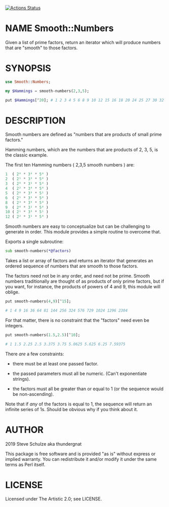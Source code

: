 [![Actions Status](https://github.com/thundergnat/smooth-numbers/actions/workflows/test.yml/badge.svg)](https://github.com/thundergnat/smooth-numbers/actions)

NAME Smooth::Numbers
====================

Given a list of prime factors, return an iterator which will produce numbers that are "smooth" to those factors.

SYNOPSIS
========

```raku
use Smooth::Numbers;

my $Hammings = smooth-numbers(2,3,5);

put $Hammings[^20]; # 1 2 3 4 5 6 8 9 10 12 15 16 18 20 24 25 27 30 32 36
```

DESCRIPTION
===========

Smooth numbers are defined as "numbers that are products of small prime factors."

Hamming numbers, which are the numbers that are products of 2, 3, 5, is the classic example.

The first ten Hamming numbers ( 2,3,5 smooth numbers ) are:

```raku
1  ( 2⁰ * 3⁰ * 5⁰ )
2  ( 2¹ * 3⁰ * 5⁰ )
3  ( 2⁰ * 3¹ * 5⁰ )
4  ( 2² * 3⁰ * 5⁰ )
5  ( 2⁰ * 3⁰ * 5¹ )
6  ( 2¹ * 3¹ * 5⁰ )
8  ( 2³ * 3⁰ * 5⁰ )
9  ( 2⁰ * 3² * 5⁰ )
10 ( 2¹ * 3⁰ * 5¹ )
12 ( 2² * 3¹ * 5⁰ )
```

Smooth numbers are easy to conceptualize but can be challenging to generate in order. This module provides a simple routine to overcome that.

Exports a single subroutine:

```raku
sub smooth-numbers(*@factors)
```

Takes a list or array of factors and returns an iterator that generates an ordered sequence of numbers that are smooth to those factors.

The factors need not be in any order, and need not be prime. Smooth numbers traditionally are thought of as products of only prime factors, but if you want, for instance, the products of powers of 4 and 9, this module will oblige.

```raku
put smooth-numbers(4,9)[^15];

# 1 4 9 16 36 64 81 144 256 324 576 729 1024 1296 2304
```

For that matter, there is no constraint that the "factors" need even be integers.

```raku
put smooth-numbers(1.5,2.5)[^10];

# 1 1.5 2.25 2.5 3.375 3.75 5.0625 5.625 6.25 7.59375
```

There *are* a few constraints:

  * there must be at least one passed factor.

  * the passed parameters must all be numeric. (Can't exponentiate strings).

  * the factors must all be greater than or equal to 1 (or the sequence would be non-ascending).

Note that if *any* of the factors is equal to 1, the sequence will return an infinite series of 1s. Should be obvious why if you think about it.

AUTHOR
======

2019 Steve Schulze aka thundergnat

This package is free software and is provided "as is" without express or implied warranty. You can redistribute it and/or modify it under the same terms as Perl itself.

LICENSE
=======

Licensed under The Artistic 2.0; see LICENSE.


